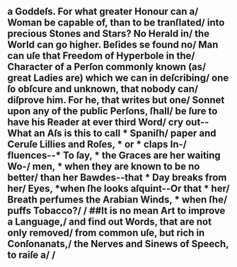 a Goddeſs.  For what greater Honour can a/
Woman be capable of, than to be tranſlated/
into precious Stones and Stars? No Herald in/
the World can go higher.  Beſides se found no/
Man can uſe that Freedom of Hyperbole in the/
Character of a Perſon commonly known (as/
great Ladies are) which we can in deſcribing/
one ſo obſcure and unknown, that nobody can/
diſprove him. For he,  that writes but one/
Sonnet upon any of the public Perſons, ſhall/
be ſure to have his Reader at ever third Word/
cry out--What an Aſs is this to call * Spaniſh/
paper and Ceruſe Lillies and Roſes, * or * claps In-/
fluences--* To ſay, * the Graces are her waiting Wo-/
men, * when they are known to be no better/
than her Bawdes--that * Day breaks from her/
Eyes, *when ſhe looks aſquint--Or that * her/
Breath perfumes the Arabian Winds, * when ſhe/
puffs Tobacco?/
/
##It is no mean Art to improve a Language,/
and find out Words, that are not only removed/
from common uſe, but rich in Conſonanats,/
the Nerves and Sinews of Speech, to raiſe a/
/
---
